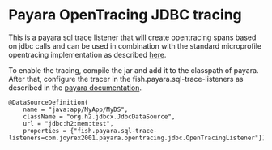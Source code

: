 # Payara OpenTracing JDBC tracing

This is a payara sql trace listener that will create opentracing spans based on jdbc calls and can be used in combination with the standard microprofile opentracing implementation as described [here](https://blog.payara.fish/new-opentracing-features-in-payara-platform-5.194).

To enable the tracing, compile the jar and add it to the classpath of payara. After that, configure the tracer in the fish.payara.sql-trace-listeners as described in the [payara documentation](https://docs.payara.fish/community/docs/5.201/documentation/payara-server/advanced-jdbc/sql-trace-listeners.html).

```
@DataSourceDefinition(
    name = "java:app/MyApp/MyDS",
    className = "org.h2.jdbcx.JdbcDataSource",
    url = "jdbc:h2:mem:test",
    properties = {"fish.payara.sql-trace-listeners=com.joyrex2001.payara.opentracing.jdbc.OpenTracingListener"})
```
